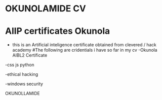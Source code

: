 #  OKUNOLAMIDE CV 

# AIIP certificates Okunola 
- this is an Artificial inteligence certificate obtained from clevered / hack academy
#The following are cridentials i have so far in my cv
-Okunola AIBL2 Certificate 

-css js python

-ethical hacking

-windows security 














OKUNOLLAMIDE

